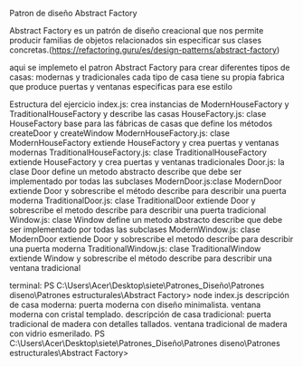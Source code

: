 Patron de diseño Abstract Factory

Abstract Factory es un patrón de diseño creacional que nos permite producir familias de objetos relacionados sin especificar sus clases concretas.(https://refactoring.guru/es/design-patterns/abstract-factory)

aqui se implemeto el patron Abstract Factory para crear diferentes tipos de casas: modernas y tradicionales cada tipo de casa tiene su propia fabrica que produce puertas y ventanas especificas para ese estilo

Estructura del ejercicio
index.js: crea instancias de ModernHouseFactory y TraditionalHouseFactory y describe las casas
HouseFactory.js: clase HouseFactory base para las fábricas de casas que define los métodos createDoor y createWindow
ModernHouseFactory.js: clase ModernHouseFactory extiende HouseFactory y crea puertas y ventanas modernas
TraditionalHouseFactory.js: clase TraditionalHouseFactory extiende HouseFactory y crea puertas y ventanas tradicionales
Door.js: la clase Door define un metodo abstracto describe que debe ser implementado por todas las subclases
ModernDoor.js:clase ModernDoor extiende Door y sobrescribe el método describe para describir una puerta moderna
TraditionalDoor.js: clase TraditionalDoor extiende Door y sobrescribe el metodo describe para describir una puerta tradicional
Window.js: clase Window define un metodo abstracto describe que debe ser implementado por todas las subclases
ModernWindow.js: clase ModernDoor extiende Door y sobrescribe el metodo describe para describir una puerta moderna
TraditionalWindow.js: clase TraditionalWindow extiende Window y sobrescribe el método describe para describir una ventana tradicional

terminal:
PS C:\Users\Acer\Desktop\siete\Patrones_Diseño\Patrones diseno\Patrones estructurales\Abstract Factory> node index.js
descripción de casa moderna:
puerta moderna con diseño minimalista.
ventana moderna con cristal templado.
descripción de casa tradicional:
puerta tradicional de madera con detalles tallados.
ventana tradicional de madera con vidrio esmerilado.
PS C:\Users\Acer\Desktop\siete\Patrones_Diseño\Patrones diseno\Patrones estructurales\Abstract Factory>